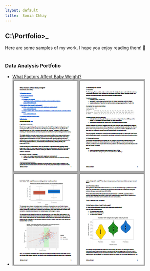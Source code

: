 ```yaml
---
layout: default
title:  Sonia Chhay
---
```


## C:\Portfolio>_

Here are some samples of my work. I hope you enjoy reading them! 📁 <br/><br/>

### Data Analysis Portfolio
- <a href="{{ 'SoniaChhay_Submission.pdf'   | relative_url }}">What Factors Affect Baby Weight?</a> 
- ![Sample view:](bbw.png)
